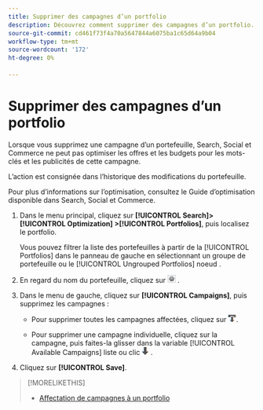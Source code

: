 ```yaml
---
title: Supprimer des campagnes d’un portfolio
description: Découvrez comment supprimer des campagnes d’un portfolio.
source-git-commit: cd461f73f4a70a5647844a6075ba1c65d64a9b04
workflow-type: tm+mt
source-wordcount: '172'
ht-degree: 0%

---
```


# Supprimer des campagnes d’un portfolio

Lorsque vous supprimez une campagne d’un portefeuille, Search, Social et Commerce ne peut pas optimiser les offres et les budgets pour les mots-clés et les publicités de cette campagne.

L’action est consignée dans l’historique des modifications du portefeuille.

Pour plus d’informations sur l’optimisation, consultez le Guide d’optimisation disponible dans Search, Social et Commerce.

1. Dans le menu principal, cliquez sur **[!UICONTROL Search]> [!UICONTROL Optimization] >[!UICONTROL Portfolios]**, puis localisez le portfolio.

   Vous pouvez filtrer la liste des portefeuilles à partir de la [!UICONTROL Portfolios] dans le panneau de gauche en sélectionnant un groupe de portefeuille ou le [!UICONTROL Ungrouped Portfolios] noeud .

1. En regard du nom du portefeuille, cliquez sur ![Bouton Afficher/modifier les paramètres](/help/search-social-commerce/assets/settings.png "Bouton Afficher/modifier les paramètres") .

1. Dans le menu de gauche, cliquez sur **[!UICONTROL Campaigns]**, puis supprimez les campagnes :

   * Pour supprimer toutes les campagnes affectées, cliquez sur ![Supprimer toutes les campagnes du portfolio](/help/search-social-commerce/assets/arrow-remove-all.png "Supprimer toutes les campagnes du portfolio").

   * Pour supprimer une campagne individuelle, cliquez sur la campagne, puis faites-la glisser dans la variable [!UICONTROL Available Campaigns] liste ou clic ![Supprimer une campagne du portfolio](/help/search-social-commerce/assets/arrow-remove.png "Supprimer une campagne du portfolio") .

1. Cliquez sur **[!UICONTROL Save]**.

>[!MORELIKETHIS]
>
>* [Affectation de campagnes à un portfolio](/help/search-social-commerce/campaign-management/campaign-assign-to-portfolio.md)

